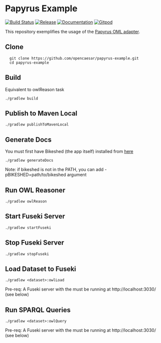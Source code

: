# Papyrus Example

[![Build Status](https://travis-ci.org/opencaesar/papyrus-example.svg?branch=master)](https://travis-ci.org/opencaesar/papyrus-example)
[![Release](https://img.shields.io/github/v/tag/opencaesar/papyrus-example?label=release)](https://github.com/opencaesar/papyrus-example/releases/latest)
[![Documentation](https://img.shields.io/badge/Documentation-HTML-orange)](https://opencaesar.github.io/papyrus-example/) 
[![Gitpod](https://img.shields.io/badge/gitpod-open-blue?logo=gitpod)](https://gitpod.io/#https://github.com/opencaesar/papyrus-example) 

This repository exemplifies the usage of the [Papyrus OML adapter](https://github.com/opencaesar/papyrus-adapter).

## Clone
```
  git clone https://github.com/opencaesar/papyrus-example.git
  cd papyrus-example
```

## Build
Equivalent to owlReason task
```
./gradlew build
```
## Publish to Maven Local
```
./gradlew publishToMavenLocal
```

## Generate Docs
You must first have Bikeshed (the app itself) installed from [here](https://tabatkins.github.io/bikeshed/#install-final)
```
./gradlew generateDocs
```
Note: if bikeshed is not in the PATH, you can add -pBIKESHED=path/to/bikeshed argument

## Run OWL Reasoner
```
./gradlew owlReason
```

## Start Fuseki Server
```
./gradlew startFuseki
```

## Stop Fuseki Server
```
./gradlew stopFuseki
```

## Load Dataset to Fuseki
```
./gradlew <dataset>:owlLoad
```
Pre-req: A Fuseki server with the <dataset> must be running at http://localhost:3030/<dataset> (see below)  

## Run SPARQL Queries
```
./gradlew <dataset>:owlQuery
```
Pre-req: A Fuseki server with the <dataset> must be running at http://localhost:3030/<dataset> (see below) 
